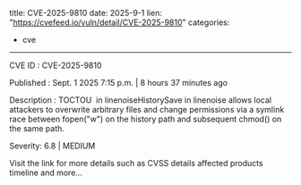  
title: CVE-2025-9810
date: 2025-9-1
lien: "https://cvefeed.io/vuln/detail/CVE-2025-9810"
categories:
  - cve
---

CVE ID : CVE-2025-9810

Published :  Sept. 1
2025
7:15 p.m. | 8 hours
37 minutes ago

Description : TOCTOU  in linenoiseHistorySave in linenoise allows local attackers to overwrite arbitrary files and change permissions via a symlink race between fopen("w") on the history path and subsequent chmod() on the same path.

Severity: 6.8 | MEDIUM

Visit the link for more details
such as CVSS details
affected products
timeline
and more...
